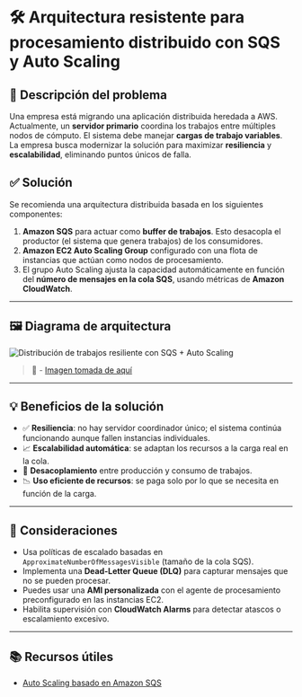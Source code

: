 # 🛠️ Arquitectura resistente para procesamiento distribuido con SQS y Auto Scaling

## 📝 Descripción del problema

Una empresa está migrando una aplicación distribuida heredada a AWS. Actualmente, un **servidor primario** coordina los trabajos entre múltiples nodos de cómputo. El sistema debe manejar **cargas de trabajo variables**. La empresa busca modernizar la solución para maximizar **resiliencia** y **escalabilidad**, eliminando puntos únicos de falla.

## ✅ Solución

Se recomienda una arquitectura distribuida basada en los siguientes componentes:

1. **Amazon SQS** para actuar como **buffer de trabajos**. Esto desacopla el productor (el sistema que genera trabajos) de los consumidores.
2. **Amazon EC2 Auto Scaling Group** configurado con una flota de instancias que actúan como nodos de procesamiento.
3. El grupo Auto Scaling ajusta la capacidad automáticamente en función del **número de mensajes en la cola SQS**, usando métricas de **Amazon CloudWatch**.

---

## 🖼️ Diagrama de arquitectura

![Distribución de trabajos resiliente con SQS + Auto Scaling](./01-job-dispatch-sqs-autoscaling.png)

> 🎯 - [Imagen tomada de aquí](https://docs.aws.amazon.com/autoscaling/ec2/userguide/as-using-sqs-queue.html)

---

## 💡 Beneficios de la solución

- ✅ **Resiliencia**: no hay servidor coordinador único; el sistema continúa funcionando aunque fallen instancias individuales.
- 📈 **Escalabilidad automática**: se adaptan los recursos a la carga real en la cola.
- 🔀 **Desacoplamiento** entre producción y consumo de trabajos.
- 📉 **Uso eficiente de recursos**: se paga solo por lo que se necesita en función de la carga.

---

## 🔧 Consideraciones

- Usa políticas de escalado basadas en `ApproximateNumberOfMessagesVisible` (tamaño de la cola SQS).
- Implementa una **Dead-Letter Queue (DLQ)** para capturar mensajes que no se pueden procesar.
- Puedes usar una **AMI personalizada** con el agente de procesamiento preconfigurado en las instancias EC2.
- Habilita supervisión con **CloudWatch Alarms** para detectar atascos o escalamiento excesivo.

---

## 📚 Recursos útiles

- [Auto Scaling basado en Amazon SQS](https://docs.aws.amazon.com/autoscaling/ec2/userguide/as-using-sqs-queue.html)
